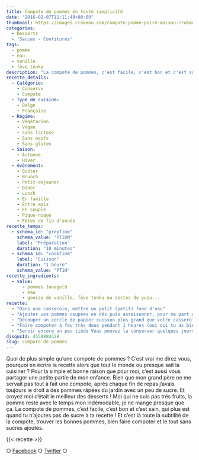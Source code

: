 ```yaml
---
title: Compote de pommes en toute simplicité
date: "2016-02-07T11:11:49+00:00"
thumbnail: https://images.crokmou.com/compote-pomme-poire-maison-crokmou-blog-culinaire.jpg
categories:
  - Desserts
  - 'Sauces - Confitures'
tags:
  - pomme
  - eau
  - vanille
  - fève tonka
description: "La compote de pommes, c'est facile, c'est bon et c'est sain, qui plus est quand tu n'ajoutes pas de sucre à ta recette ! Et c'est là toute la subtilité..."
recette_details:
  - Catégorie:
    - Conserve
    - Compote
  - Type de cuisine:
    - Belge
    - Française
  - Régime:
    - Végétarien
    - Vegan
    - Sans lactose
    - Sans oeufs
    - Sans gluten
  - Saison:
    - Automne
    - Hiver
  - évènement:
    - Goûter
    - Brunch
    - Petit-dejeuner
    - Diner
    - Lunch
    - En famille
    - Entre amis
    - En couple
    - Pique-nique
    - Fêtes de fin d'année
recette_temps:
  - schema_id: "prepTime"
    schema_value: "PT10M"
    label: "Préparation"
    duration: "10 minutes"
  - schema_id: "cookTime"
    label: "Cuisson"
    duration: "1 heure"
    schema_value: "PT1H"
recette_ingredients:
  - value:
      - pommes Janagold
      - eau
      - gousse de vanille, fève tonka ou zestes de yuzu...
recette:
  - "Dans une casserole, mettre un petit (petit) fond d’eau"
  - "Ajouter vos pommes coupées en dés puis assaisonner, pour ma part c’est grains de vanille ou fève Tonka"
  - "Découper un cercle de papier cuisson plus grand que votre casserole, faire un trou au milieu de cette feuille et recouvrir au contact les pommes avec ce cercle."
  - "Faire compoter à feu très doux pendant 1 heures (oui oui tu as bien lu sauf si évidemment tu n’as qu’une pomme dans la casserole dans ce cas tu réduis le temps de cuisson) tout en mélangeant de temps en temps."
  - "Servir encore un peu tiède Vous pouvez la conserver quelques jours au frigo sans problèmes !   Une recette que je réalise souvent ces derniers temps puisque étant abonnée à un système de livraisons de fruits et légumes ([L’heureux nouveau](http://www.lheureuxnouveau.be/) à Bruxelles), la pomme est presque le seul fruit présent en cette saison !"
disqusId: 4558884428
slug: compote-de-pommes
---
```


Quoi de plus simple qu’une compote de pommes ? C’est vrai me direz vous, pourquoi en écrire la recette alors que tout le monde ou presque sait la cuisiner ? Pour la simple et bonne raison que pour moi, c’est aussi vous partager une petite partie de mon enfance. Bien que mon grand père ne me servait pas tout à fait une compote, après chaque fin de repas j’avais toujours le droit à des pommes râpées du jardin avec un peu de sucre. Et croyez moi c’était le meilleur des desserts ! Moi qui ne suis pas très fruits, la pomme reste avec le temps mon indémodable, je ne mange presque que ça. La compote de pommes, c’est facile, c’est bon et c’est sain, qui plus est quand tu n’ajoutes pas de sucre à ta recette ! Et c’est là toute la subtilité de la compote, trouver les bonnes pommes, bien faire compoter et le tout sans sucres ajoutés.

{{< recette >}}

○ [Facebook](https://www.facebook.com/crokmou.blog) ○ [Twitter](https://twitter.com/Crokmou) ○
